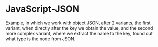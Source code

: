 # JavaScript-JSON
Example, in which we work with object JSON, after 2 variants, the first variant, when directly after the key we obtain the value, and the second more complex variant, where we extract the name to the key, found out what type is the node from JSON.

